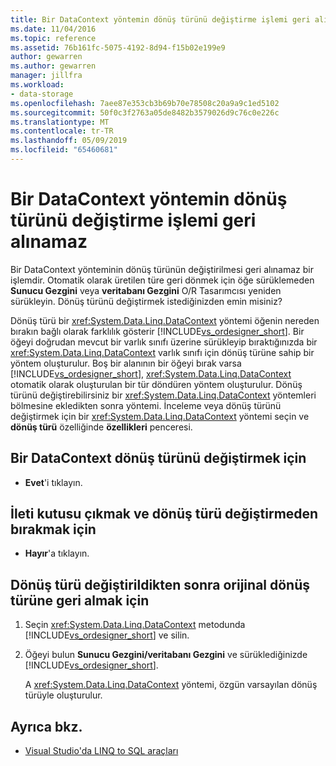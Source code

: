 ```yaml
---
title: Bir DataContext yöntemin dönüş türünü değiştirme işlemi geri alınamaz
ms.date: 11/04/2016
ms.topic: reference
ms.assetid: 76b161fc-5075-4192-8d94-f15b02e199e9
author: gewarren
ms.author: gewarren
manager: jillfra
ms.workload:
- data-storage
ms.openlocfilehash: 7aee87e353cb3b69b70e78508c20a9a9c1ed5102
ms.sourcegitcommit: 50f0c3f2763a05de8482b3579026d9c76c0e226c
ms.translationtype: MT
ms.contentlocale: tr-TR
ms.lasthandoff: 05/09/2019
ms.locfileid: "65460681"
---
```

# <a name="changing-the-return-type-of-a-datacontext-method-cannot-be-undone"></a>Bir DataContext yöntemin dönüş türünü değiştirme işlemi geri alınamaz

Bir DataContext yönteminin dönüş türünün değiştirilmesi geri alınamaz bir işlemdir. Otomatik olarak üretilen türe geri dönmek için öğe sürüklemeden **Sunucu Gezgini** veya **veritabanı Gezgini** O/R Tasarımcısı yeniden sürükleyin. Dönüş türünü değiştirmek istediğinizden emin misiniz?

Dönüş türü bir <xref:System.Data.Linq.DataContext> yöntemi öğenin nereden bırakın bağlı olarak farklılık gösterir [!INCLUDE[vs_ordesigner_short](../data-tools/includes/vs_ordesigner_short_md.md)]. Bir öğeyi doğrudan mevcut bir varlık sınıfı üzerine sürükleyip bıraktığınızda bir <xref:System.Data.Linq.DataContext> varlık sınıfı için dönüş türüne sahip bir yöntem oluşturulur. Boş bir alanının bir öğeyi bırak varsa [!INCLUDE[vs_ordesigner_short](../data-tools/includes/vs_ordesigner_short_md.md)], <xref:System.Data.Linq.DataContext> otomatik olarak oluşturulan bir tür döndüren yöntem oluşturulur. Dönüş türünü değiştirebilirsiniz bir <xref:System.Data.Linq.DataContext> yöntemleri bölmesine ekledikten sonra yöntemi. İnceleme veya dönüş türünü değiştirmek için bir <xref:System.Data.Linq.DataContext> yöntemi seçin ve **dönüş türü** özelliğinde **özellikleri** penceresi.

## <a name="to-change-the-return-type-of-a-datacontext"></a>Bir DataContext dönüş türünü değiştirmek için

- **Evet**'i tıklayın.

## <a name="to-exit-the-message-box-and-leave-the-return-type-unchanged"></a>İleti kutusu çıkmak ve dönüş türü değiştirmeden bırakmak için

- **Hayır**'a tıklayın.

## <a name="to-revert-to-the-original-return-type-after-changing-the-return-type"></a>Dönüş türü değiştirildikten sonra orijinal dönüş türüne geri almak için

1. Seçin <xref:System.Data.Linq.DataContext> metodunda [!INCLUDE[vs_ordesigner_short](../data-tools/includes/vs_ordesigner_short_md.md)] ve silin.

2. Öğeyi bulun **Sunucu Gezgini/veritabanı Gezgini** ve sürüklediğinizde [!INCLUDE[vs_ordesigner_short](../data-tools/includes/vs_ordesigner_short_md.md)].

    A <xref:System.Data.Linq.DataContext> yöntemi, özgün varsayılan dönüş türüyle oluşturulur.

## <a name="see-also"></a>Ayrıca bkz.

- [Visual Studio'da LINQ to SQL araçları](../data-tools/linq-to-sql-tools-in-visual-studio2.md)